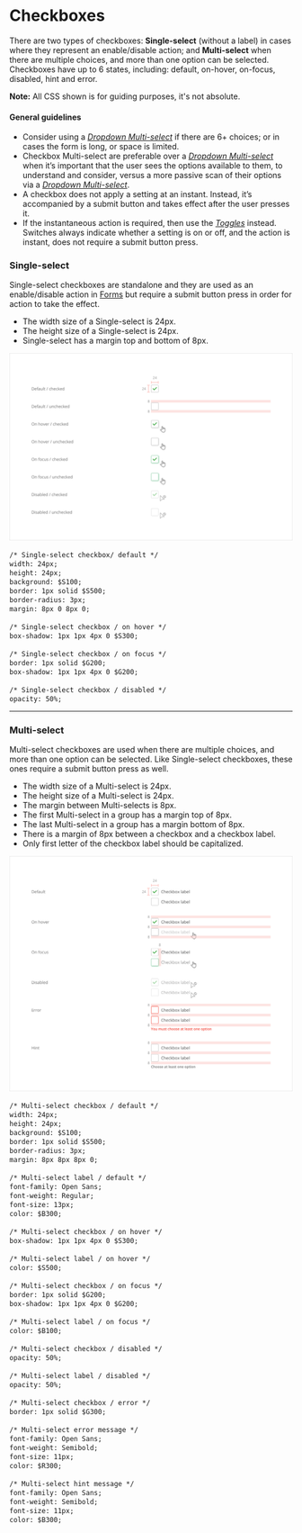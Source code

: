 # Checkboxes

There are two types of checkboxes: **Single-select** \(without a label\) in cases where they represent an enable/disable action; and **Multi-select** when there are multiple choices, and more than one option can be selected. Checkboxes have up to 6 states, including: default, on-hover, on-focus, disabled, hint and error.

**Note:** All CSS shown is for guiding purposes, it's not absolute.

#### General guidelines

* Consider using a [_Dropdown Multi-select_](//atoms/dropdowns.html#multi-select) if there are 6+ choices; or in cases the form is long, or space is limited.
* Checkbox Multi-select are preferable over a [_Dropdown Multi-select_](//atoms/dropdowns.html#multi-select) when it’s important that the user sees the options available to them, to understand and consider, versus a more passive scan of their options via a [_Dropdown Multi-select_](//atoms/dropdowns.html#multi-select).
* A checkbox does not apply a setting at an instant. Instead, it’s accompanied by a submit button and takes effect after the user presses it.
* If the instantaneous action is required, then use the [_Toggles_](/atoms/toggles.md) instead. Switches always indicate whether a setting is on or off, and the action is instant, does not require a submit button press.

### Single-select

Single-select checkboxes are standalone and they are used as an enable/disable action in [Forms](/organisms/forms.md) but require a submit button press in order for action to take the effect.

* The width size of a Single-select is 24px.
* The height size of a Single-select is 24px.
* Single-select has a margin top and bottom of 8px.

![](/assets/atoms/checkboxes-single-select-states.png)

```
/* Single-select checkbox/ default */
width: 24px;
height: 24px;
background: $S100;
border: 1px solid $S500;
border-radius: 3px;
margin: 8px 0 8px 0;

/* Single-select checkbox / on hover */
box-shadow: 1px 1px 4px 0 $S300;

/* Single-select checkbox / on focus */
border: 1px solid $G200;
box-shadow: 1px 1px 4px 0 $G200;

/* Single-select checkbox / disabled */
opacity: 50%;
```

---

### Multi-select

Multi-select checkboxes are used when there are multiple choices, and more than one option can be selected. Like Single-select checkboxes, these ones require a submit button press as well.

* The width size of a Multi-select is 24px.
* The height size of a Multi-select is 24px.
* The margin between Multi-selects is 8px.
* The first Multi-select in a group has a margin top of 8px.
* The last Multi-select in a group has a margin bottom of 8px.
* There is a margin of 8px between a checkbox and a checkbox label.
* Only first letter of the checkbox label should be capitalized.

![](/assets/atoms/checkboxes-multi-select-states.png)

```
/* Multi-select checkbox / default */
width: 24px;
height: 24px;
background: $S100;
border: 1px solid $S500;
border-radius: 3px;
margin: 8px 8px 8px 0;

/* Multi-select label / default */
font-family: Open Sans;
font-weight: Regular;
font-size: 13px;
color: $B300;

/* Multi-select checkbox / on hover */
box-shadow: 1px 1px 4px 0 $S300;

/* Multi-select label / on hover */
color: $S500;

/* Multi-select checkbox / on focus */
border: 1px solid $G200;
box-shadow: 1px 1px 4px 0 $G200;

/* Multi-select label / on focus */
color: $B100;

/* Multi-select checkbox / disabled */
opacity: 50%;

/* Multi-select label / disabled */
opacity: 50%;

/* Multi-select checkbox / error */
border: 1px solid $G300;

/* Multi-select error message */
font-family: Open Sans;
font-weight: Semibold;
font-size: 11px;
color: $R300;

/* Multi-select hint message */
font-family: Open Sans;
font-weight: Semibold;
font-size: 11px;
color: $B300;
```



